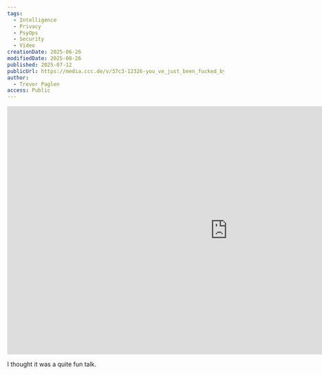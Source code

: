 ```yaml
---
tags:
  - Intelligence
  - Privacy
  - PsyOps
  - Security
  - Video
creationDate: 2025-06-26
modifiedDate: 2025-08-26
published: 2025-07-12
publicUrl: https://media.ccc.de/v/37c3-12326-you_ve_just_been_fucked_by_psyops#t=2056
author:
  - Trevor Paglen
access: Public
---
```


<iframe width="1024" height="576" src="https://media.ccc.de/v/37c3-12326-you_ve_just_been_fucked_by_psyops/oembed" frameborder="0" allowfullscreen></iframe>

I thought it was a quite fun talk.
